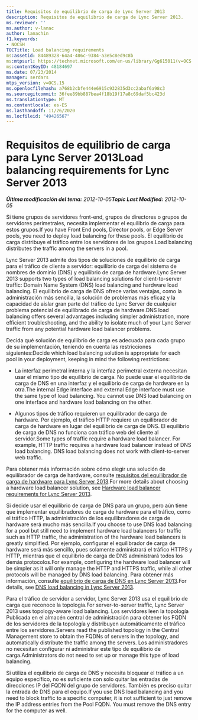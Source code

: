 ```yaml
---
title: Requisitos de equilibrio de carga de Lync Server 2013
description: Requisitos de equilibrio de carga de Lync Server 2013.
ms.reviewer: ''
ms.author: v-lanac
author: lanachin
f1.keywords:
- NOCSH
TOCTitle: Load balancing requirements
ms:assetid: 84489328-64a4-486c-9384-a3e5c8ed9c8b
ms:mtpsurl: https://technet.microsoft.com/en-us/library/Gg615011(v=OCS.15)
ms:contentKeyID: 48184697
ms.date: 07/23/2014
manager: serdars
mtps_version: v=OCS.15
ms.openlocfilehash: a768b2cbfe444e6915c932835d3cc2abaf6a98c3
ms.sourcegitcommit: 36fee89bb887bea4f18b19f17a8c69daf5bc423d
ms.translationtype: MT
ms.contentlocale: es-ES
ms.lasthandoff: 11/26/2020
ms.locfileid: "49426567"
---
```

# <a name="load-balancing-requirements-for-lync-server-2013"></a><span data-ttu-id="0873a-103">Requisitos de equilibrio de carga para Lync Server 2013</span><span class="sxs-lookup"><span data-stu-id="0873a-103">Load balancing requirements for Lync Server 2013</span></span>

<div data-xmlns="http://www.w3.org/1999/xhtml">

<div class="topic" data-xmlns="http://www.w3.org/1999/xhtml" data-msxsl="urn:schemas-microsoft-com:xslt" data-cs="https://msdn.microsoft.com/">

<div data-asp="https://msdn2.microsoft.com/asp">



</div>

<div id="mainSection">

<div id="mainBody"><span data-ttu-id="0873a-104">

<span> </span></span><span class="sxs-lookup"><span data-stu-id="0873a-104">

<span> </span></span></span>

<span data-ttu-id="0873a-105">_**Última modificación del tema:** 2012-10-05_</span><span class="sxs-lookup"><span data-stu-id="0873a-105">_**Topic Last Modified:** 2012-10-05_</span></span>

<span data-ttu-id="0873a-106">Si tiene grupos de servidores front-end, grupos de directores o grupos de servidores perimetrales, necesita implementar el equilibrio de carga para estos grupos.</span><span class="sxs-lookup"><span data-stu-id="0873a-106">If you have Front End pools, Director pools, or Edge Server pools, you need to deploy load balancing for these pools.</span></span> <span data-ttu-id="0873a-107">El equilibrio de carga distribuye el tráfico entre los servidores de los grupos.</span><span class="sxs-lookup"><span data-stu-id="0873a-107">Load balancing distributes the traffic among the servers in a pool.</span></span>

<span data-ttu-id="0873a-108">Lync Server 2013 admite dos tipos de soluciones de equilibrio de carga para el tráfico de cliente a servidor: equilibrio de carga del sistema de nombres de dominio (DNS) y equilibrio de carga de hardware.</span><span class="sxs-lookup"><span data-stu-id="0873a-108">Lync Server 2013 supports two types of load balancing solutions for client-to-server traffic: Domain Name System (DNS) load balancing and hardware load balancing.</span></span> <span data-ttu-id="0873a-109">El equilibrio de carga de DNS ofrece varias ventajas, como la administración más sencilla, la solución de problemas más eficaz y la capacidad de aislar gran parte del tráfico de Lync Server de cualquier problema potencial de equilibrado de carga de hardware.</span><span class="sxs-lookup"><span data-stu-id="0873a-109">DNS load balancing offers several advantages including simpler administration, more efficient troubleshooting, and the ability to isolate much of your Lync Server traffic from any potential hardware load balancer problems.</span></span>

<span data-ttu-id="0873a-110">Decida qué solución de equilibrio de carga es adecuada para cada grupo de su implementación, teniendo en cuenta las restricciones siguientes:</span><span class="sxs-lookup"><span data-stu-id="0873a-110">Decide which load balancing solution is appropriate for each pool in your deployment, keeping in mind the following restrictions:</span></span>

  - <span data-ttu-id="0873a-p103">La interfaz perimetral interna y la interfaz perimetral externa necesitan usar el mismo tipo de equilibrio de carga. No puede usar el equilibrio de carga de DNS en una interfaz y el equilibrio de carga de hardware en la otra.</span><span class="sxs-lookup"><span data-stu-id="0873a-p103">The internal Edge interface and external Edge interface must use the same type of load balancing. You cannot use DNS load balancing on one interface and hardware load balancing on the other.</span></span>

  - <span data-ttu-id="0873a-p104">Algunos tipos de tráfico requieren un equilibrador de carga de hardware. Por ejemplo, el tráfico HTTP requiere un equilibrador de carga de hardware en lugar del equilibrio de carga de DNS. El equilibrio de carga de DNS no funciona con tráfico web del cliente al servidor.</span><span class="sxs-lookup"><span data-stu-id="0873a-p104">Some types of traffic require a hardware load balancer. For example, HTTP traffic requires a hardware load balancer instead of DNS load balancing. DNS load balancing does not work with client-to-server web traffic.</span></span>

<span data-ttu-id="0873a-116">Para obtener más información sobre cómo elegir una solución de equilibrador de carga de hardware, consulte [requisitos del equilibrador de carga de hardware para Lync Server 2013](lync-server-2013-hardware-load-balancer-requirements.md).</span><span class="sxs-lookup"><span data-stu-id="0873a-116">For more details about choosing a hardware load balancer solution, see [Hardware load balancer requirements for Lync Server 2013](lync-server-2013-hardware-load-balancer-requirements.md).</span></span>

<span data-ttu-id="0873a-117">Si decide usar el equilibrio de carga de DNS para un grupo, pero aún tiene que implementar equilibradores de carga de hardware para el tráfico, como el tráfico HTTP, la administración de los equilibradores de carga de hardware será mucho más sencilla.</span><span class="sxs-lookup"><span data-stu-id="0873a-117">If you choose to use DNS load balancing for a pool but still need to implement hardware load balancers for traffic such as HTTP traffic, the administration of the hardware load balancers is greatly simplified.</span></span> <span data-ttu-id="0873a-118">Por ejemplo, configurar el equilibrador de carga de hardware será más sencillo, pues solamente administrará el tráfico HTTPS y HTTP, mientras que el equilibrio de carga de DNS administrará todos los demás protocolos.</span><span class="sxs-lookup"><span data-stu-id="0873a-118">For example, configuring the hardware load balancer will be simpler as it will only manage the HTTP and HTTPS traffic, while all other protocols will be managed by DNS load balancing.</span></span> <span data-ttu-id="0873a-119">Para obtener más información, consulte [equilibrio de carga de DNS en Lync Server 2013](lync-server-2013-dns-load-balancing.md).</span><span class="sxs-lookup"><span data-stu-id="0873a-119">For details, see [DNS load balancing in Lync Server 2013](lync-server-2013-dns-load-balancing.md).</span></span>

<span data-ttu-id="0873a-120">Para el tráfico de servidor a servidor, Lync Server 2013 usa el equilibrio de carga que reconoce la topología.</span><span class="sxs-lookup"><span data-stu-id="0873a-120">For server-to-server traffic, Lync Server 2013 uses topology-aware load balancing.</span></span> <span data-ttu-id="0873a-121">Los servidores leen la topología Publicada en el almacén central de administración para obtener los FQDN de los servidores de la topología y distribuyen automáticamente el tráfico entre los servidores.</span><span class="sxs-lookup"><span data-stu-id="0873a-121">Servers read the published topology in the Central Management store to obtain the FQDNs of servers in the topology, and automatically distribute the traffic among the servers.</span></span> <span data-ttu-id="0873a-122">Los administradores no necesitan configurar ni administrar este tipo de equilibrio de carga.</span><span class="sxs-lookup"><span data-stu-id="0873a-122">Administrators do not need to set up or manage this type of load balancing.</span></span>

<span data-ttu-id="0873a-p107">Si utiliza el equilibrio de carga de DNS y necesita bloquear el tráfico a un equipo específico, no es suficiente con solo quitar las entradas de direcciones IP del FQDN del grupo de servidores. También es preciso quitar la entrada de DNS para el equipo.</span><span class="sxs-lookup"><span data-stu-id="0873a-p107">If you use DNS load balancing and you need to block traffic to a specific computer, it is not sufficient to just remove the IP address entries from the Pool FQDN. You must remove the DNS entry for the computer as well.</span></span>

<span data-ttu-id="0873a-125"></div>

<span> </span>

</div>

</div>

</span><span class="sxs-lookup"><span data-stu-id="0873a-125"></div>

<span> </span>

</div>

</div>

</span></span></div>

